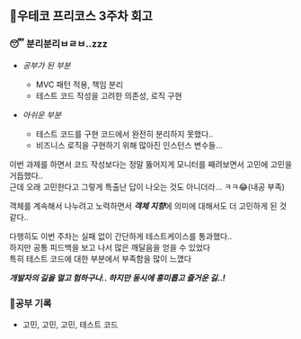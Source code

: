 ## :running:우테코 프리코스 3주차 회고

### **:sleeping: 분리분리ㅂㄹㅂ..zzz**

- *공부가 된 부분*
	- MVC 패턴 적용, 책임 분리
	- 테스트 코드 작성을 고려한 의존성, 로직 구현
	

- *아쉬운 부분*
	- 테스트 코드를 구현 코드에서 완전히 분리하지 못했다..
	- 비즈니스 로직을 구현하기 위해 많아진 인스턴스 변수들...



이번 과제를 하면서 코드 작성보다는 정말 뚫어지게 모니터를 째려보면서 고민에 고민을 거듭했다.. <br>
근데 오래 고민한다고 그렇게 특출난 답이 나오는 것도 아니더라... ㅋㅋ:joy:(내공 부족)<br>

객체를 계속해서 나누려고 노력하면서 ***객체 지향***에 의미에 대해서도 더 고민하게 된 것 같다..<br>

다행히도 이번 주차는 실패 없이 간단하게 테스트케이스를 통과했다..<br>
하지만 공통 피드백을 보고 나서 많은 깨달음을 얻을 수 있었다<br>
특히 테스트 코드에 대한 부분에서 부족함을 많이 느꼈다<br>


***개발자의 길을 멀고 험하구나.. 하지만 동시에 흥미롭고 즐거운 길..!***

### :closed_book:공부 기록
- 고민, 고민, 고민, 테스트 코드
